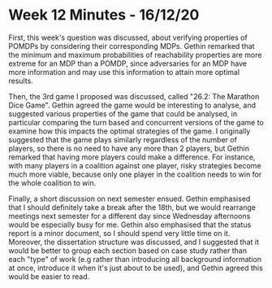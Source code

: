 # Week 12 Minutes - 16/12/20

First, this week's question was discussed, about verifying properties of POMDPs by considering their corresponding MDPs. Gethin remarked that the minimum and maximum probabilities of reachability properties are more extreme for an MDP than a POMDP, since adversaries for an MDP have more information and may use this information to attain more optimal results.

Then, the 3rd game I proposed was discussed, called "26.2: The Marathon Dice Game". Gethin agreed the game would be interesting to analyse, and suggested various properties of the game that could be analysed, in particular comparing the turn based and concurrent versions of the game to examine how this impacts the optimal strategies of the game. I originally suggested that the game plays similarly regardless of the number of players, so there is no need to have any more than 2 players, but Gethin remarked that having more players could make a difference. For instance, with many players in a coalition against one player, risky strategies become much more viable, because only one player in the coalition needs to win for the whole coalition to win.

Finally, a short discussion on next semester ensued. Gethin emphasised that I should definitely take a break after the 18th, but we would rearrange meetings next semester for a different day since Wednesday afternoons would be especially busy for me. Gethin also emphasised that the status report is a minor document, so I should spend very little time on it. Moreover, the dissertation structure was discussed, and I suggested that it would be better to group each section based on case study rather than each "type" of work (e.g rather than introducing all background information at once, introduce it when it's just about to be used), and Gethin agreed this would be easier to read.
